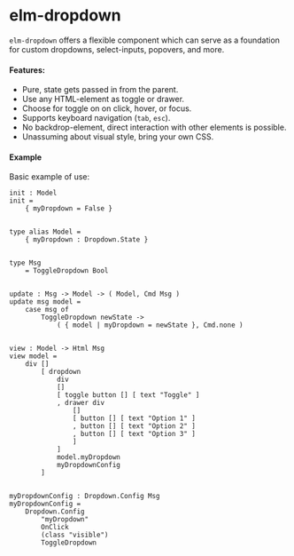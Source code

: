 # elm-dropdown
`elm-dropdown` offers a flexible component which can serve as a foundation for custom dropdowns, select-inputs, popovers, and more.

#### Features:
* Pure, state gets passed in from the parent.
* Use any HTML-element as toggle or drawer.
* Choose for toggle on on click, hover, or focus.
* Supports keyboard navigation (`tab`, `esc`).
* No backdrop-element, direct interaction with other elements is possible.
* Unassuming about visual style, bring your own CSS.

#### Example

Basic example of use:

    init : Model
    init =
        { myDropdown = False }


    type alias Model =
        { myDropdown : Dropdown.State }


    type Msg
        = ToggleDropdown Bool


    update : Msg -> Model -> ( Model, Cmd Msg )
    update msg model =
        case msg of
            ToggleDropdown newState ->
                ( { model | myDropdown = newState }, Cmd.none )


    view : Model -> Html Msg
    view model =
        div []
            [ dropdown
                div
                []
                [ toggle button [] [ text "Toggle" ]
                , drawer div
                    []
                    [ button [] [ text "Option 1" ]
                    , button [] [ text "Option 2" ]
                    , button [] [ text "Option 3" ]
                    ]
                ]
                model.myDropdown
                myDropdownConfig
            ]


    myDropdownConfig : Dropdown.Config Msg
    myDropdownConfig =
        Dropdown.Config
            "myDropdown"
            OnClick
            (class "visible")
            ToggleDropdown 

